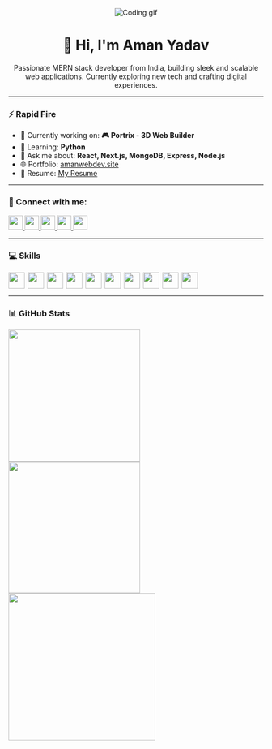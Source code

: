 <p align="center" width="100%" >
  <img src="https://mir-s3-cdn-cf.behance.net/project_modules/fs/f481c7193984031.65f468d9a0b5d.gif" alt="Coding gif"/>
</p>

<div id="toc">
  <ul align="center" style="list-style: none">
    <summary>
      <h1>👋 Hi, I'm Aman Yadav</h1>
    </summary>
  </ul>
</div>

<div align="center">Passionate MERN stack developer from India, building sleek and scalable web applications. Currently exploring new tech and crafting digital experiences.
</div>

---

### ⚡ Rapid Fire

- 💼 Currently working on: **🎮 Portrix - 3D Web Builder**
- 🌱 Learning: **Python**
- 💬 Ask me about: **React, Next.js, MongoDB, Express, Node.js**
- 🌐 Portfolio: [amanwebdev.site](https://amanwebdev.site)
- 📄 Resume: [My Resume](https://drive.google.com/file/d/1EzU8niJGeYmV6zbMjpzEDkaEYF5xJtH1/view)

---

### 🤝 Connect with me:

<p align="left">
  <a href="http://amanwebdev.site/" target="_blank">
    <img src="https://img.shields.io/badge/%F0%9F%8C%90_Portfolio-20232A?style=flat" height="28">
  </a>
  <a href="https://linkedin.com/in/amanyadav-workprofile" target="_blank">
    <img src="https://img.shields.io/badge/LinkedIn-0077B5?style=plastic&logo=linkedin&logoColor=white" height="28">
  </a>
  <a href="mailto:amansyadav31@gmail.com" target="_blank">
    <img src="https://img.shields.io/badge/Mail-20232A?style=flat&logo=gmail&logoColor=red" height="28">
  </a>
  <a href="https://www.behance.net/aman-yadav" target="_blank">
    <img src="https://img.shields.io/badge/Behance-1769FF?style=plastic&logo=behance&logoColor=white" height="28">
  </a>
  <a href="https://www.hackerrank.com/amansyadav31" target="_blank">
    <img src="https://img.shields.io/badge/HackerRank-2EC866?style=plastic&logo=hackerrank&logoColor=white" height="28">
  </a>
</p>

---

### 💻 Skills

<div style="display: flex; flex-wrap: wrap; gap: 6px;">
  <img src="https://img.shields.io/badge/React-20232A?style=flat&logo=react&logoColor=61DAFB" height="32" />
  <img src="https://img.shields.io/badge/JavaScript-F7DF1C?style=flat&logo=javascript&logoColor=black" height="32" />
  <img src="https://img.shields.io/badge/Node.js-339933?style=flat&logo=nodedotjs&logoColor=white" height="32" />
  <img src="https://img.shields.io/badge/Express-000000?style=flat&logo=express&logoColor=white" height="32" />
  <img src="https://img.shields.io/badge/MongoDB-4EA94B?style=flat&logo=mongodb&logoColor=white" height="32" />
  <img src="https://img.shields.io/badge/Next.js-000000?style=flat&logo=next.js&logoColor=white" height="32" />
  <img src="https://img.shields.io/badge/TailwindCSS-06B6D4?style=flat&logo=tailwind-css&logoColor=white" height="32" />
  <img src="https://img.shields.io/badge/HTML5-E34F26?style=flat&logo=html5&logoColor=white" height="32" />
  <img src="https://img.shields.io/badge/CSS3-1572B6?style=flat&logo=css3&logoColor=white" height="32" />
  <img src="https://img.shields.io/badge/Python-3776AB?style=flat&logo=python&logoColor=white" height="32" />
</div>

---

### 📊 GitHub Stats

<p align="left">
</p>

<div>
  <tr>
    <td align="center" >
  <img width="260px"  src="https://streak-stats.demolab.com?user=amanyadav-work&theme=algolia&layout=compact" />
    </td>
    <td align="center" >
      <img width="260px" src="https://github-readme-stats.vercel.app/api/top-langs/?username=amanyadav-work&theme=algolia&layout=compact" />
    </td>
    <td align="center">
      <img width="290px" src="https://github-readme-stats.vercel.app/api?username=amanyadav-work&theme=algolia&show_icons=true&hide_rank=false&include_all_commits=true" />
    </td>
  </tr>
</div>


